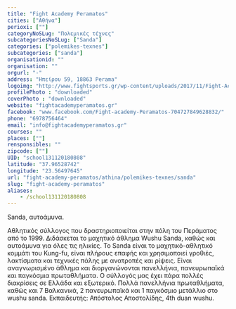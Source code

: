 ```yaml
---
title: "Fight Academy Peramatos"
cities: ["Αθήνα"]
perioxi: [""]
categoryNoSLug: "Πολεμικές τέχνες"
subcategoriesNoSLug: ["Sanda"]
categories: ["polemikes-texnes"]
subcategories: ["sanda"]
organisationid: ""
organisation: ""
orgurl: "-"
address: "Ηπείρου 59, 18863 Perama"
logoimg: "http://www.fightsports.gr/wp-content/uploads/2017/11/Fight-Academy-Peramatos-logo.jpg"
profilePhoto : "downloaded"
coverPhoto : "downloaded"
website: "fightacademyperamatos.gr"
facebook: "www.facebook.com/Fight-academy-Peramatos-704727849628832/"
phone: "6978756464"
email: "info@fightacademyperamatos.gr"
courses: ""
places: [""]
rensponsibles: ""
zipcode: [""]
UID: "school131120180808"
latitude: "37.96528742"
longitude: "23.56497645"
url: "fight-academy-peramatos/athina/polemikes-texnes/sanda"
slug: "fight-academy-peramatos"
aliases:
    - /school131120180808
---
```



Sanda, αυτοάμυνα.

Αθλητικός σύλλογος που δραστηριοποιείται στην πόλη του Περάματος από το 1999. Διδάσκεται το μαχητικό άθλημα Wushu Sanda, καθώς και αυτοάμυνα για όλες τις ηλικίες. Το Sanda είναι το μαχητικό-αθλητικό κομμάτι του Kung-fu, είναι πλήρους επαφής και χρησιμοποιεί γροθιές, λακτίσματα και τεχνικές πάλης με ανατροπές και ρίψεις. Είναι αναγνωρισμένο άθλημα και διοργανώνονται πανελλήνια, πανευρωπαϊκά και παγκόσμια πρωταθλήματα. Ο σύλλογός μας έχει πάρα πολλές διακρίσεις σε Ελλάδα και εξωτερικό. Πολλά πανελλήνια πρωταθλήματα, καθώς και 7 Βαλκανικά, 2 πανευρωπαϊκά και 1 παγκόσμιο μετάλλιο στο wushu sanda. Εκπαιδευτής: Απόστολος Αποστολίδης, 4th duan wushu.